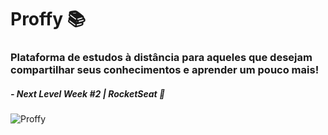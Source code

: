 # Proffy :books:
### Plataforma de estudos à distância para aqueles que desejam compartilhar seus conhecimentos e aprender um pouco mais! 
##### - Next Level Week #2 | RocketSeat :rocket: 


![Proffy](https://i.ibb.co/QH46Zq1/Proffy-home-page.png)
